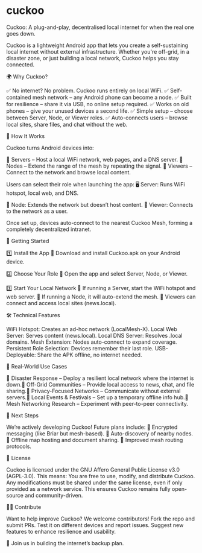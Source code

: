 # cuckoo
Cuckoo: A plug-and-play, decentralised local internet for when the real one goes down.

Cuckoo is a lightweight Android app that lets you create a self-sustaining local internet without external infrastructure. Whether you're off-grid, in a disaster zone, or just building a local network, Cuckoo helps you stay connected.

🌍 Why Cuckoo?

✅ No internet? No problem. Cuckoo runs entirely on local WiFi.
✅ Self-contained mesh network – any Android phone can become a node.
✅ Built for resilience – share it via USB, no online setup required.
✅ Works on old phones – give your unused devices a second life.
✅ Simple setup – choose between Server, Node, or Viewer roles.
✅ Auto-connects users – browse local sites, share files, and chat without the web.

🔧 How It Works

Cuckoo turns Android devices into:

📡 Servers – Host a local WiFi network, web pages, and a DNS server.
📡 Nodes – Extend the range of the mesh by repeating the signal.
📡 Viewers – Connect to the network and browse local content.

Users can select their role when launching the app:
🖥️ Server: Runs WiFi hotspot, local web, and DNS.

📡 Node: Extends the network but doesn’t host content.
📱 Viewer: Connects to the network as a user.

Once set up, devices auto-connect to the nearest Cuckoo Mesh, forming a completely decentralized intranet.

📲 Getting Started

1️⃣ Install the App
🔹 Download and install Cuckoo.apk on your Android device.

2️⃣ Choose Your Role
🔹 Open the app and select Server, Node, or Viewer.

3️⃣ Start Your Local Network
🔹 If running a Server, start the WiFi hotspot and web server.
🔹 If running a Node, it will auto-extend the mesh.
🔹 Viewers can connect and access local sites (news.local).

🛠️ Technical Features

WiFi Hotspot: Creates an ad-hoc network (LocalMesh-X).
Local Web Server: Serves content (news.local).
Local DNS Server: Resolves .local domains.
Mesh Extension: Nodes auto-connect to expand coverage.
Persistent Role Selection: Devices remember their last role.
USB-Deployable: Share the APK offline, no internet needed.

📡 Real-World Use Cases

🔸 Disaster Response – Deploy a resilient local network where the internet is down.🔸 Off-Grid Communities – Provide local access to news, chat, and file sharing.🔸 Privacy-Focused Networks – Communicate without external servers.🔸 Local Events & Festivals – Set up a temporary offline info hub.🔸 Mesh Networking Research – Experiment with peer-to-peer connectivity.

🚀 Next Steps

We’re actively developing Cuckoo! Future plans include:
🔹 Encrypted messaging (like Briar but mesh-based).
🔹 Auto-discovery of nearby nodes.
🔹 Offline map hosting and document sharing.
🔹 Improved mesh routing protocols.

📜 License

Cuckoo is licensed under the GNU Affero General Public License v3.0 (AGPL-3.0). This means:
You are free to use, modify, and distribute Cuckoo.
Any modifications must be shared under the same license, even if only provided as a network service.
This ensures Cuckoo remains fully open-source and community-driven.

👨‍💻 Contribute

Want to help improve Cuckoo? We welcome contributors!
Fork the repo and submit PRs.
Test it on different devices and report issues.
Suggest new features to enhance resilience and usability.

🚀 Join us in building the internet’s backup plan.

